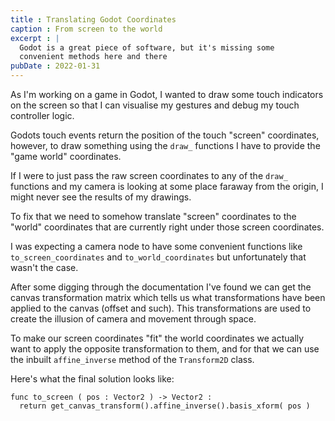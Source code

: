 ```yaml
---
title : Translating Godot Coordinates
caption : From screen to the world
excerpt : |
  Godot is a great piece of software, but it's missing some
  convenient methods here and there
pubDate : 2022-01-31
---
```


As I'm working on a game in Godot, I wanted to draw some touch indicators on the
screen so that I can visualise my gestures and debug my touch controller logic.

Godots touch events return the position of the touch "screen" coordinates,
however, to draw something using the `draw_` functions I have to provide the
"game world" coordinates.

If I were to just pass the raw screen coordinates to any of the `draw_`
functions and my camera is looking at some place faraway from the origin, I
might never see the results of my drawings.

To fix that we need to somehow translate "screen" coordinates to the "world"
coordinates that are currently right under those screen coordinates.

I was expecting a camera node to have some convenient functions like
`to_screen_coordinates` and `to_world_coordinates` but unfortunately that wasn't
the case.

After some digging through the documentation I've found we can get the canvas
transformation matrix which tells us what transformations have been applied to
the canvas (offset and such). This transformations are used to create the
illusion of camera and movement through space.

To make our screen coordinates "fit" the world coordinates we actually want to
apply the opposite transformation to them, and for that we can use the inbuilt
`affine_inverse` method of the `Transform2D` class.


Here's what the final solution looks like:

```
func to_screen ( pos : Vector2 ) -> Vector2 :
  return get_canvas_transform().affine_inverse().basis_xform( pos )
```
